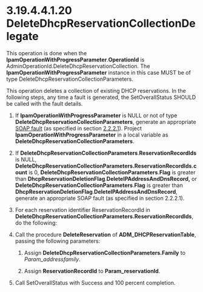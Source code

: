 <html dir="LTR" xmlns:mshelp="http://msdn.microsoft.com/mshelp" xmlns:ddue="http://ddue.schemas.microsoft.com/authoring/2003/5" xmlns:xlink="http://www.w3.org/1999/xlink" xmlns:tool="http://www.microsoft.com/tooltip">
 <body>
 <div id="header">
 <h1 class="heading">3.19.4.4.1.20 DeleteDhcpReservationCollectionDelegate</h1>
 </div>
 <div id="mainSection">
 <div id="mainBody">
 <div id="allHistory" class="saveHistory"></div>
 <div id="sectionSection0" class="section" name="collapseableSection">
 

<p>This operation is done when the <b>IpamOperationWithProgressParameter</b>.<b>OperationId</b>
is AdminOperationId.DeleteDhcpReservationCollection. The <b>IpamOperationWithProgressParameter</b>
instance in this case MUST be of type
DeleteDhcpReservationCollectionParameters. </p>

<p>This operation deletes a collection of existing DHCP
reservations. In the following steps, any time a fault is generated, the
SetOverallStatus SHOULD be called with the fault details.</p>

<ol><li><p><span> </span>If <b>IpamOperationWithProgressParameter</b>
is NULL or not of type <b>DeleteDhcpReservationCollectionParameters</b>,
generate an appropriate <a href="21b4a631-8f28-420f-822f-c5f879d5046e.md#gt_ec8728a8-1a75-426f-8767-aa1932c7c19f">SOAP
fault</a> (as specified in section <a href="a90ad88d-2468-4ac1-bbb9-8f921d15bbc8.md">2.2.2.1</a>). Project <b>IpamOperationWithProgressParameter</b>
in a local variable as <b>DeleteDhcpReservationCollectionParameters</b>.</p>

</li><li><p><span> </span>If <b>DeleteDhcpReservationCollectionParameters</b>.<b>ReservationRecordIds</b>
is NULL, <b>DeleteDhcpReservationCollectionParameters.ReservationRecordIds.count</b>
is 0, <b>DeleteDhcpReservationCollectionParameters</b>.<b>Flag</b> is greater
than <b>DhcpReservationDeletionFlag</b>.<b>DeleteIPAddressAndDnsRecord,</b> or <b>DeleteDhcpReservationCollectionParameters</b>.<b>Flag</b>
is greater than <b>DhcpReservationDeletionFlag</b>.<b>DeleteIPAddressAndDnsRecord</b>,
generate an appropriate SOAP fault (as specified in section 2.2.2.1).</p>

</li><li><p><span> </span>For each
reservation identifier ReservationRecordId in <b>DeleteDhcpReservationCollectionParameters.ReservationRecordIds</b>,
do the following:</p>

</li><li><p><span> </span>Call the
procedure <b>DeleteReservation</b> of <b>ADM_DHCPReservationTable</b>, passing
the following parameters:</p>

<ol><li><p><span> 
</span>Assign <b>DeleteDhcpReservationCollectionParameters.Family</b> to <i>Param_addressfamily</i>.</p>

</li><li><p><span> 
</span>Assign <b>ReservationRecordId</b> to <b>Param_reservationId</b>.</p>

</li></ol></li><li><p><span> </span>Call
SetOverallStatus with Success and 100 percent completion.</p>

</li></ol>
 </div>
 </div>
 </div>
 </body>
</html>